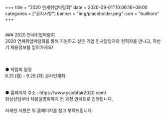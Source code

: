 +++
title = "2020 연세취업박람회"
date = 2020-09-01T10:06:16+09:00
categories = ["공지사항"]
banner = "img/placeholder.png"
icon = "bullhorn"
+++
<!--more-->

<br>
### 2020 연세취업박람회

<br>
2020 연세취업박람회를 통해 지원하고 싶은 기업 인사담당자와 현직자를 만나고, 하반기 채용정보를 얻어가세요!
<br>

<br>
<br>
<br>
● 박람회 일정
<br>
   8.31.(월) - 9.29.(화) 온라인개최
<br>
<br>
<br>
● 홈페이지 주소 : https://www.ysjobfair2020.com/
<br>
화상상담부터 채용설명회까지 전 과정 언택트로 진행됩니다.
<br>
<br>
자세한 사항은 위 홈페이지를 참고 부탁드립니다. 
<br>
<br>
<br>
<br>
<br>
